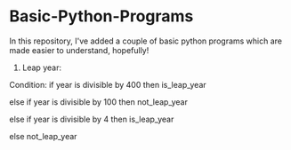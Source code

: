 # Basic-Python-Programs

In this repository, I've added a couple of basic python programs which are made easier to understand, hopefully!

1. Leap year: 

Condition:
if year is divisible by 400 then is_leap_year

else if year is divisible by 100 then not_leap_year

else if year is divisible by 4 then is_leap_year

else not_leap_year

